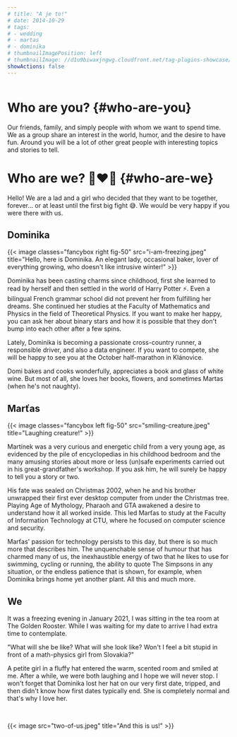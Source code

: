 ```yaml
---
# title: "A je to!"
# date: 2014-10-29
# tags:
# - wedding
# - martas
# - dominika
# thumbnailImagePosition: left
# thumbnailImage: //d1u9biwaxjngwg.cloudfront.net/tag-plugins-showcase/car-6-140.jpg
showActions: false
---
```


<!-- {{< toc >}} -->

<!-- <br/> -->
<p style="margin: 0px; line-height: 0px"> &nbsp; </p>

# Who are you? {#who-are-you}
Our friends, family, and simply people with whom we want to spend time. We as a group share an interest in the world, humor, and the desire to have fun. Around you will be a lot of other great people with interesting topics and stories to tell.

# Who are we? 👩‍❤️‍👨 {#who-are-we}

Hello! We are a lad and a girl who decided that they want to be together, forever... or at least until the first big fight 😅. We would be very happy if you were there with us.

## Dominika

{{< image classes="fancybox right fig-50" src="i-am-freezing.jpeg" title="Hello, here is Dominika. An elegant lady, occasional baker, lover of everything growing, who doesn't like intrusive winter!" >}}

Dominika has been casting charms since childhood, first she learned to read by herself and then settled in the world of Harry Potter ⚡️. Even a bilingual French grammar school did not prevent her from fulfilling her dreams. She continued her studies at the Faculty of Mathematics and Physics in the field of Theoretical Physics. If you want to make her happy, you can ask her about binary stars and how it is possible that they don't bump into each other after a few spins.

Lately, Dominika is becoming a passionate cross-country runner, a responsible driver, and also a data engineer. If you want to compete, she will be happy to see you at the October half-marathon in Klánovice.

Domi bakes and cooks wonderfully, appreciates a book and glass of white wine. But most of all, she loves her books, flowers, and sometimes Martas (when he's not naughty).

## Marťas

{{< image classes="fancybox left fig-50" src="smiling-creature.jpeg" title="Laughing creature!" >}}

Martínek was a very curious and energetic child from a very young age, as evidenced by the pile of encyclopedias in his childhood bedroom and the many amusing stories about more or less (un)safe experiments carried out in his great-grandfather's workshop. If you ask him, he will surely be happy to tell you a story or two.

His fate was sealed on Christmas 2002, when he and his brother unwrapped their first ever desktop computer from under the Christmas tree. Playing Age of Mythology, Pharaoh and GTA awakened a desire to understand how it all worked inside. This led Marťas to study at the Faculty of Information Technology at CTU, where he focused on computer science and security.

Marťas' passion for technology persists to this day, but there is so much more that describes him. The unquenchable sense of humour that has charmed many of us, the inexhaustible energy of two that he likes to use for swimming, cycling or running, the ability to quote The Simpsons in any situation, or the endless patience that is shown, for example, when Dominika brings home yet another plant. All this and much more.

## We

It was a freezing evening in January 2021, I was sitting in the tea room at The Golden Rooster. While I was waiting for my date to arrive I had extra time to contemplate.

"What will she be like? What will she look like? Won't I feel a bit stupid in front of a math-physics girl from Slovakia?"

A petite girl in a fluffy hat entered the warm, scented room and smiled at me. After a while, we were both laughing and I hope we will never stop. I won't forget that Dominika lost her hat on our very first date, tripped, and then didn't know how first dates typically end. She is completely normal and that's why I love her.

<p style="margin: 0px; "> &nbsp; </p>

{{< image src="two-of-us.jpeg" title="And this is us!" >}}

<p style="margin: 0px; "> &nbsp; </p>
